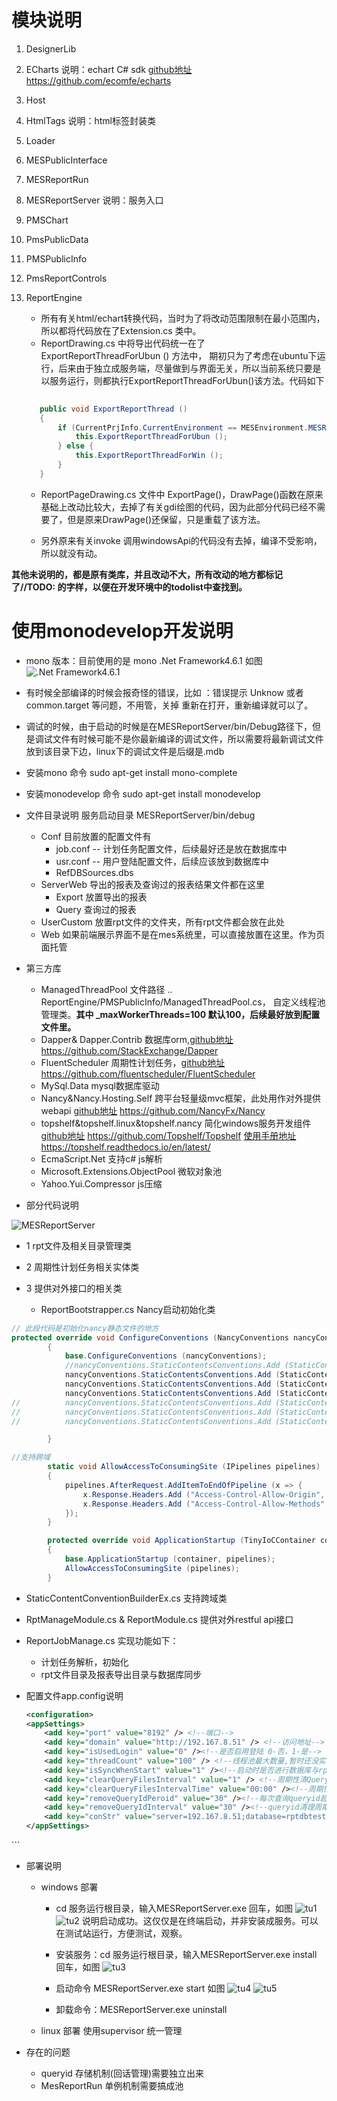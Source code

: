 # 模块说明

1. DesignerLib
2. ECharts 说明：echart C# sdk [github地址](https://github.com/ecomfe/echarts)
https://github.com/ecomfe/echarts
3. Host
4. HtmlTags 说明：html标签封装类
5. Loader
6. MESPublicInterface
7. MESReportRun
8. MESReportServer 说明：服务入口
9. PMSChart
10. PmsPublicData
11. PMSPublicInfo
12. PmsReportControls
13. ReportEngine

     + 所有有关html/echart转换代码，当时为了将改动范围限制在最小范围内，所以都将代码放在了Extension.cs 类中。
     + ReportDrawing.cs 中将导出代码统一在了 ExportReportThreadForUbun () 方法中，
     期初只为了考虑在ubuntu下运行，后来由于独立成服务端，尽量做到与界面无关，所以当前系统只要是以服务运行，则都执行ExportReportThreadForUbun()该方法。代码如下 
     
     ```csharp
        		
        public void ExportReportThread ()
		{
			if (CurrentPrjInfo.CurrentEnvironment == MESEnvironment.MESReportServer) {//(System.Environment.OSVersion.Platform == PlatformID.Unix) {
				this.ExportReportThreadForUbun ();
			} else {
				this.ExportReportThreadForWin ();
			}
		}
     ```

      + ReportPageDrawing.cs 文件中 ExportPage()，DrawPage()函数在原来基础上改动比较大，去掉了有关gdi绘图的代码，因为此部分代码已经不需要了，但是原来DrawPage()还保留，只是重载了该方法。

      + 另外原来有关invoke 调用windowsApi的代码没有去掉，编译不受影响，所以就没有动。




**其他未说明的，都是原有类库，并且改动不大，所有改动的地方都标记了//TODO: 的字样，以便在开发环境中的todolist中查找到。**

# 使用monodevelop开发说明
+ mono 版本：目前使用的是 mono .Net Framework4.6.1 如图
![.Net Framework4.6.1](选区_020.png)

+ 有时候全部编译的时候会报奇怪的错误，比如 ：错误提示 Unknow 或者 common.target 等问题，不用管，关掉 重新在打开，重新编译就可以了。

+ 调试的时候，由于启动的时候是在MESReportServer/bin/Debug路径下，但是调试文件有时候可能不是你最新编译的调试文件，所以需要将最新调试文件放到该目录下边，linux下的调试文件是后缀是.mdb

+ 安装mono 命令  sudo apt-get install mono-complete 

+ 安装monodevelop 命令 sudo apt-get install monodevelop

+ 文件目录说明 服务启动目录 MESReportServer/bin/debug
    
    * Conf 目前放置的配置文件有
        - job.conf -- 计划任务配置文件，后续最好还是放在数据库中
        - usr.conf -- 用户登陆配置文件，后续应该放到数据库中
        - RefDBSources.dbs
    * ServerWeb 导出的报表及查询过的报表结果文件都在这里
        - Export 放置导出的报表
        - Query 查询过的报表
    * UserCustom 放置rpt文件的文件夹，所有rpt文件都会放在此处
    * Web 如果前端展示界面不是在mes系统里，可以直接放置在这里。作为页面托管
+ 第三方库
    * ManagedThreadPool 文件路径 .. ReportEngine/PMSPublicInfo/ManagedThreadPool.cs，
    自定义线程池管理类。**其中 _maxWorkerThreads=100 默认100，后续最好放到配置文件里。**
     * Dapper& Dapper.Contrib 数据库orm,[github地址](https://github.com/StackExchange/Dapper) https://github.com/StackExchange/Dapper
     * FluentScheduler 周期性计划任务，[github地址](https://github.com/fluentscheduler/FluentScheduler)
     https://github.com/fluentscheduler/FluentScheduler
     * MySql.Data mysql数据库驱动 
     * Nancy&Nancy.Hosting.Self 跨平台轻量级mvc框架，此处用作对外提供webapi
     [github地址](https://github.com/NancyFx/Nancy)
     https://github.com/NancyFx/Nancy
     * topshelf&topshelf.linux&topshelf.nancy 简化windows服务开发组件
      [github地址](https://github.com/Topshelf/Topshelf) 
      https://github.com/Topshelf/Topshelf
      [使用手册地址](https://topshelf.readthedocs.io/en/latest/) 
      https://topshelf.readthedocs.io/en/latest/
    * EcmaScript.Net 支持c# js解析
    * Microsoft.Extensions.ObjectPool 微软对象池
    * Yahoo.Yui.Compressor js压缩
+ 部分代码说明

![MESReportServer](选区_001.png)

  * 1 rpt文件及相关目录管理类
  * 2 周期性计划任务相关实体类
  * 3 提供对外接口的相关类
    
    - ReportBootstrapper.cs Nancy启动初始化类

```csharp
// 此段代码是初始化nancy静态文件的地方
protected override void ConfigureConventions (NancyConventions nancyConventions)
		{
			base.ConfigureConventions (nancyConventions);
			//nancyConventions.StaticContentsConventions.Add (StaticContentConventionBuilder.AddDirectory ("ServerWeb"));
			nancyConventions.StaticContentsConventions.Add (StaticContentConventionBuilderEx.AddDirectory ("ServerWeb/Query"));
			nancyConventions.StaticContentsConventions.Add (StaticContentConventionBuilderEx.AddDirectory ("ServerWeb/Export"));
			nancyConventions.StaticContentsConventions.Add (StaticContentConventionBuilderEx.AddDirectory ("Web"));
//			nancyConventions.StaticContentsConventions.Add (StaticContentConventionBuilder.AddDirectory ("content"));
//			nancyConventions.StaticContentsConventions.Add (StaticContentConventionBuilder.AddDirectory ("css"));
//			nancyConventions.StaticContentsConventions.Add (StaticContentConventionBuilder.AddDirectory ("fonts"));

		}

//支持跨域 
        static void AllowAccessToConsumingSite (IPipelines pipelines)
		{
			pipelines.AfterRequest.AddItemToEndOfPipeline (x => {
				x.Response.Headers.Add ("Access-Control-Allow-Origin", "*");
				x.Response.Headers.Add ("Access-Control-Allow-Methods", "POST,GET,DELETE,PUT,OPTIONS");
			});
		}

        protected override void ApplicationStartup (TinyIoCContainer container, IPipelines pipelines)
		{
			base.ApplicationStartup (container, pipelines);
			AllowAccessToConsumingSite (pipelines);
		}
```
  - StaticContentConventionBuilderEx.cs 支持跨域类
  - RptManageModule.cs & ReportModule.cs 提供对外restful api接口
  - ReportJobManage.cs 实现功能如下：
    
    + 计划任务解析，初始化
    + rpt文件目录及报表导出目录与数据库同步

+ 配置文件app.config说明
    ```xml
    <configuration>
	<appSettings>
		<add key="port" value="8192" /> <!--端口-->
		<add key="domain" value="http://192.167.8.51" /> <!--访问地址-->
		<add key="isUsedLogin" value="0" /><!--是否启用登陆 0-否，1-是-->
		<add key="threadCount" value="100" /> <!--线程池最大数量,暂时还没实现-->
		<add key="isSyncWhenStart" value="1" /><!--启动时是否进行数据库与rpt目录同步-->
		<add key="clearQueryFilesInterval" value="1" /> <!--周期性清Query下的文件，默认1天清理一次-->
		<add key="clearQueryFilesIntervalTime" value="00:00" /><!--周期性清Query下的文件，默认1天清理一次，00:00点进行-->
		<add key="removeQueryIdPeroid" value="30" /><!--每次查询queryid超时时间 默认30分钟-->
		<add key="removeQueryIdInterval" value="30" /><!--queryid清理周期 默认30分钟清理一次过期的queryid-->
		<add key="conStr" value="server=192.167.8.51;database=rptdbtest;uid=root;pwd=root;pooling=true;charset='utf8';port=3306" /><!--数据库链接地址-->
	</appSettings>
</configuration>
    ```

+ 部署说明
    * windows 部署
        
        - cd 服务运行根目录，输入MESReportServer.exe 回车，如图
        ![tu1](选区_002.png)
        ![tu2](选区_003.png)
        说明启动成功。这仅仅是在终端启动，并非安装成服务。可以在测试站运行，方便测试，观察。
        - 安装服务：cd 服务运行根目录，输入MESReportServer.exe install 回车，如图
        ![tu3](选区_004.png)
        - 启动命令 MESReportServer.exe start 如图
        ![tu4](选区_005.png)
        ![tu5](选区_006.png)

        - 卸载命令：MESReportServer.exe uninstall

    * linux 部署
        使用supervisor 统一管理

+ 存在的问题
    * queryid 存储机制(回话管理)需要独立出来
    * MesReportRun 单例机制需要搞成池
    
